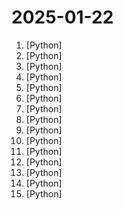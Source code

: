 # 2025-01-22

1. [](https://github.comundefined "Run your own AI cluster at home with everyday devices 📱💻 🖥️⌚") [Python]
2. [](https://github.comundefined "🚀🚀 「大模型」3小时完全从0训练26M的小参数GPT！🌏 Train a 26M-parameter GPT from scratch in just 3 hours!") [Python]
3. [](https://github.comundefined "real time face swap and one-click video deepfake with only a single image") [Python]
4. [](https://github.comundefined "RAGFlow is an open-source RAG (Retrieval-Augmented Generation) engine based on deep document understanding.") [Python]
5. [](https://github.comundefined "A high-throughput and memory-efficient inference and serving engine for LLMs") [Python]
6. [](https://github.comundefined "DeepSeek Coder: Let the Code Write Itself") [Python]
7. [](https://github.comundefined "⚡️HivisionIDPhotos: a lightweight and efficient AI ID photos tools. 一个轻量级的AI证件照制作算法。") [Python]
8. [](https://github.comundefined "The largest collection of PyTorch image encoders / backbones. Including train, eval, inference, export scripts, and pretrained weights -- ResNet, ResNeXT, EfficientNet, NFNet, Vision Transformer (ViT), MobileNetV4, MobileNet-V3 & V2, RegNet, DPN, CSPNet, Swin Transformer, MaxViT, CoAtNet, ConvNeXt, and more") [Python]
9. [](https://github.comundefined "Cookiecutter Django is a framework for jumpstarting production-ready Django projects quickly.") [Python]
10. [](https://github.comundefined "Free, open source crypto trading bot") [Python]
11. [](https://github.comundefined "") [Python]
12. [](https://github.comundefined "A minimal PyTorch re-implementation of the OpenAI GPT (Generative Pretrained Transformer) training") [Python]
13. [](https://github.comundefined "Interactive deep learning book with multi-framework code, math, and discussions. Adopted at 500 universities from 70 countries including Stanford, MIT, Harvard, and Cambridge.") [Python]
14. [](https://github.comundefined "Amphion (/æmˈfaɪən/) is a toolkit for Audio, Music, and Speech Generation. Its purpose is to support reproducible research and help junior researchers and engineers get started in the field of audio, music, and speech generation research and development.") [Python]
15. [](https://github.comundefined "⚡ Automatically decrypt encryptions without knowing the key or cipher, decode encodings, and crack hashes ⚡") [Python]
